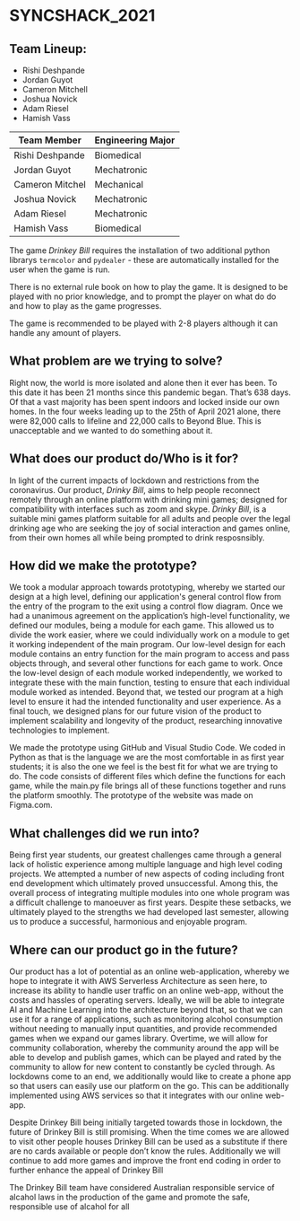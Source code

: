 # SYNCSHACK_2021

## Team Lineup: ##

* Rishi Deshpande
* Jordan Guyot
* Cameron Mitchell
* Joshua Novick
* Adam Riesel
* Hamish Vass

Team Member | Engineering Major
------------ | -------------
Rishi Deshpande | Biomedical
Jordan Guyot | Mechatronic
Cameron Mitchel | Mechanical
Joshua Novick | Mechatronic
Adam Riesel | Mechatronic
Hamish Vass | Biomedical
    


The game *Drinkey Bill* requires the installation of two additional python librarys `termcolor` and `pydealer` - these are automatically installed for the user when the game is run.

There is no external rule book on how to play the game. It is designed to be played with no prior knowledge, and to prompt the player on what do do and how to play as the game progresses.

The game is recommended to be played with 2-8 players although it can handle any amount of players.



## What problem are we trying to solve? ##
Right now, the world is more isolated and alone then it ever has been. To this date it has been 21 months since this pandemic began. That’s 638 days. Of that a vast majority has been spent indoors and locked inside our own homes. In the four weeks leading up to the 25th of April 2021 alone, there were 82,000 calls to lifeline and 22,000 calls to Beyond Blue. This is unacceptable and we wanted to do something about it.

## What does our product do/Who is it for? ##
In light of the current impacts of lockdown and restrictions from the coronavirus. Our product, *Drinky Bill*, aims to help people reconnect remotely through an online platform with drinking mini games; designed for compatibility with interfaces such as zoom and skype. *Drinky Bill*, is a suitable mini games platform suitable for all adults and people over the legal drinking age who are seeking the joy of social interaction and games online, from their own homes all while being prompted to drink resposnsibly.

## How did we make the prototype? ##
We took a modular approach towards prototyping, whereby we started our design at a high level, defining our application's general control flow from the entry of the program to the exit using a control flow diagram. Once we had a unanimous agreement on the application’s high-level functionality, we defined our modules, being a module for each game. This allowed us to divide the work easier, where we could individually work on a module to get it working independent of the main program. Our low-level design for each module contains an entry function for the main program to access and pass objects through, and several other functions for each game to work. Once the low-level design of each module worked independently, we worked to integrate these with the main function, testing to ensure that each individual module worked as intended. Beyond that, we tested our program at a high level to ensure it had the intended functionality and user experience. As a final touch, we designed plans for our future vision of the product to implement scalability and longevity of the product, researching innovative technologies to implement.

We made the prototype using GitHub and Visual Studio Code. We coded in Python as that is the language we are the most comfortable in as first year students; it is also the one we feel is the best fit for what we are trying to do. The code consists of different files which define the functions for each game, while the main.py file brings all of these functions together and runs the platform smoothly. The prototype of the website was made on Figma.com.
 
## What challenges did we run into? ##
Being first year students, our greatest challenges came through a general lack of holistic experience among multiple language and high level coding projects. We attempted a number of new aspects of coding including front end development which ultimately proved unsuccessful. Among this, the overall process of integrating multiple modules into one whole program was a difficult challenge to manoeuver as first years. Despite these setbacks, we ultimately played to the strengths we had developed last semester, allowing us to produce a successful, harmonious and enjoyable program.
 
## Where can our product go in the future? ##
Our product has a lot of potential as an online web-application, whereby we hope to integrate it with AWS Serverless Architecture as seen here, to increase its ability to handle user traffic on an online web-app, without the costs and hassles of operating servers. 
Ideally, we will be able to integrate AI and Machine Learning into the architecture beyond that, so that we can use it for a range of applications, such as monitoring alcohol consumption without needing to manually input quantities, and provide recommended games when we expand our games library.
Overtime, we will allow for community collaboration, whereby the community around the app will be able to develop and publish games, which can be played and rated by the community to allow for new content to constantly be cycled through.
As lockdowns come to an end, we additionally would like to create a phone app so that users can easily use our platform on the go. This can be additionally implemented using AWS services so that it integrates with our online web-app.

Despite Drinkey Bill being initially targeted towards those in lockdown, the future of Drinkey Bill is still promising. When the time comes we are allowed to visit other people houses Drinkey Bill can be used as a substitute if there are no cards available or people don’t know the rules. Additionally we will continue to add more games and improve the front end coding in order to further enhance the appeal of Drinkey Bill


The Drinkey Bill team have considered Australian responsible service of alcahol laws in the production of the game and promote the safe, responsible use of alcahol for all